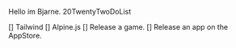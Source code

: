 Hello im Bjarne.
20TwentyTwoDoList

[] Tailwind
[] Alpine.js
[] Release a game.
[] Release an app on the AppStore.

<!---
bvoigtlaender/bvoigtlaender is a ✨ special ✨ repository because its `README.md` (this file) appears on your GitHub profile.
You can click the Preview link to take a look at your changes.
--->
